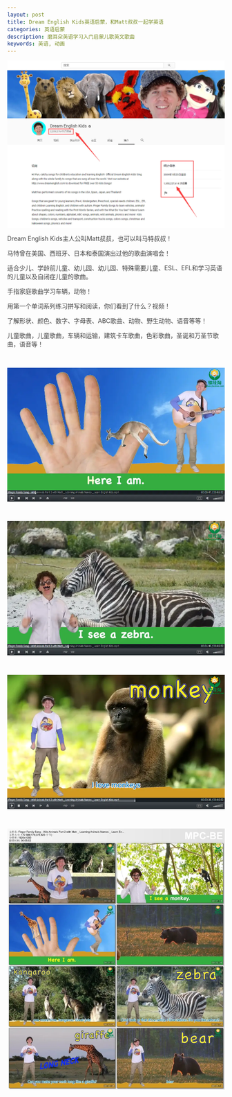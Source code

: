 ```yaml
---
layout: post
title: Dream English Kids英语启蒙，和Matt叔叔一起学英语
categories: 英语启蒙
description: 磨耳朵英语学习入门启蒙儿歌英文歌曲
keywords: 英语, 动画
---
```

<div class="image-package" style="margin:0px;text-align:center;font-size:0px;color:#404040;font-family:-apple-system, BlinkMacSystemFont, &quot;background-color:#FFFFFF;">
	<div class="image-container" style="background-color:transparent;margin:0px auto;">
		<div class="image-container-fill">
		</div>
		<div class="image-view">
			<img class="" src="/public/33280-ca26a17cc7ae0308.webp" style="width:auto;height:auto;" /> 
		</div>
	</div>
</div>
<p style="color:#404040;font-family:-apple-system, BlinkMacSystemFont, &quot;font-size:16px;background-color:#FFFFFF;">
	Dream English Kids主人公叫Matt叔叔，也可以叫马特叔叔！
</p>
<p style="color:#404040;font-family:-apple-system, BlinkMacSystemFont, &quot;font-size:16px;background-color:#FFFFFF;">
	马特曾在美国、西班牙、日本和泰国演出过他的歌曲演唱会！
</p>
<p style="color:#404040;font-family:-apple-system, BlinkMacSystemFont, &quot;font-size:16px;background-color:#FFFFFF;">
	适合少儿、学龄前儿童、幼儿园、幼儿园、特殊需要儿童、ESL、EFL和学习英语的儿童以及自闭症儿童的歌曲。
</p>
<p style="color:#404040;font-family:-apple-system, BlinkMacSystemFont, &quot;font-size:16px;background-color:#FFFFFF;">
	手指家庭歌曲学习车辆，动物！
</p>
<p style="color:#404040;font-family:-apple-system, BlinkMacSystemFont, &quot;font-size:16px;background-color:#FFFFFF;">
	用第一个单词系列练习拼写和阅读，你们看到了什么？视频！
</p>
<p style="color:#404040;font-family:-apple-system, BlinkMacSystemFont, &quot;font-size:16px;background-color:#FFFFFF;">
	了解形状、颜色、数字、字母表、ABC歌曲、动物、野生动物、语音等等！
</p>
<p style="color:#404040;font-family:-apple-system, BlinkMacSystemFont, &quot;font-size:16px;background-color:#FFFFFF;">
	儿童歌曲，儿童歌曲，车辆和运输，建筑卡车歌曲，色彩歌曲，圣诞和万圣节歌曲，语音等！
</p>

<p style="color:#404040;font-family:-apple-system, BlinkMacSystemFont, &quot;font-size:16px;background-color:#FFFFFF;">
	<br />
</p>
<div class="image-package" style="margin:0px;text-align:center;font-size:0px;color:#404040;font-family:-apple-system, BlinkMacSystemFont, &quot;background-color:#FFFFFF;">
	<div class="image-container" style="background-color:transparent;margin:0px auto;">
		<div class="image-container-fill">
		</div>
		<div class="image-view">
			<img class="" src="/public/33280-ac41d085b4e8e476.webp" style="width:auto;height:auto;" /> 
		</div>
	</div>
</div>
<p style="color:#404040;font-family:-apple-system, BlinkMacSystemFont, &quot;font-size:16px;background-color:#FFFFFF;">
	<br />
</p>
<div class="image-package" style="margin:0px;text-align:center;font-size:0px;color:#404040;font-family:-apple-system, BlinkMacSystemFont, &quot;background-color:#FFFFFF;">
	<div class="image-container" style="background-color:transparent;margin:0px auto;">
		<div class="image-container-fill">
		</div>
		<div class="image-view">
			<img class="" src="/public/33280-00a7b6e6e81c140f.webp" style="width:auto;height:auto;" /> 
		</div>
	</div>
</div>
<p style="color:#404040;font-family:-apple-system, BlinkMacSystemFont, &quot;font-size:16px;background-color:#FFFFFF;">
	<br />
</p>
<div class="image-package" style="margin:0px;text-align:center;font-size:0px;color:#404040;font-family:-apple-system, BlinkMacSystemFont, &quot;background-color:#FFFFFF;">
	<div class="image-container" style="background-color:transparent;margin:0px auto;">
		<div class="image-container-fill">
		</div>
		<div class="image-view">
			<img class="" src="/public/33280-8f357f125e72c47c.webp" style="width:auto;height:auto;" /> 
		</div>
	</div>
</div>
<p style="color:#404040;font-family:-apple-system, BlinkMacSystemFont, &quot;font-size:16px;background-color:#FFFFFF;">
	<br />
</p>
<div class="image-package" style="margin:0px;text-align:center;font-size:0px;color:#404040;font-family:-apple-system, BlinkMacSystemFont, &quot;background-color:#FFFFFF;">
	<div class="image-container" style="background-color:transparent;margin:0px auto;">
		<div class="image-container-fill">
		</div>
		<div class="image-view">
			<img class="" src="/public/33280-52492101ce64bf3a.webp" style="width:auto;height:auto;" />
		</div>
	</div>
</div>


